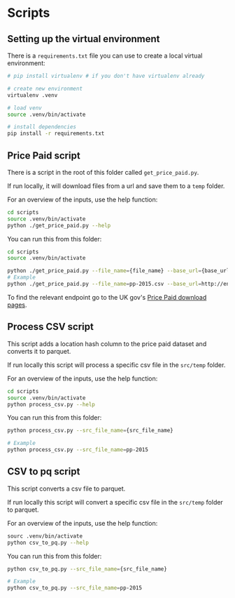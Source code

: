 # Scripts

## Setting up the virtual environment

There is a `requirements.txt` file you can use to create a local virtual environment:

```bash
# pip install virtualenv # if you don't have virtualenv already

# create new environment
virtualenv .venv 

# load venv
source .venv/bin/activate

# install dependencies
pip install -r requirements.txt
```


## Price Paid script
There is a script in the root of this folder called `get_price_paid.py`. 

If run locally, it will download files from a url and save them to a `temp` folder.

For an overview of the inputs, use the help function:

```bash
cd scripts
source .venv/bin/activate
python ./get_price_paid.py --help
```

You can run this from this folder:

```bash
cd scripts
source .venv/bin/activate

python ./get_price_paid.py --file_name={file_name} --base_url={base_url}
# Example
python ./get_price_paid.py --file_name=pp-2015.csv --base_url=http://endpoint.com
```

To find the relevant endpoint go to the UK gov's [Price Paid download pages](https://www.gov.uk/government/statistical-data-sets/price-paid-data-downloads).

## Process CSV script

This script adds a location hash column to the price paid dataset and converts it to parquet.

If run locally this script will process a specific csv file in the `src/temp` folder.

For an overview of the inputs, use the help function:

```bash
cd scripts
source .venv/bin/activate
python process_csv.py --help
```

You can run this from this folder:

```bash
python process_csv.py --src_file_name={src_file_name} 

# Example
python process_csv.py --src_file_name=pp-2015 
```

## CSV to pq script

This script converts a csv file to parquet. 

If run locally this script will convert a specific csv file in the `src/temp` folder to parquet.

For an overview of the inputs, use the help function:

```bash
sourc .venv/bin/activate
python csv_to_pq.py --help
```

You can run this from this folder:

```bash
python csv_to_pq.py --src_file_name={src_file_name} 

# Example
python csv_to_pq.py --src_file_name=pp-2015 
```
